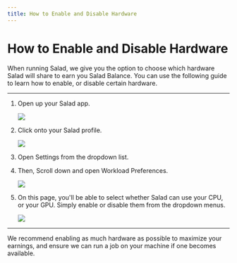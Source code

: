 ```yaml
---
title: How to Enable and Disable Hardware
---
```


# How to Enable and Disable Hardware

When running Salad, we give you the option to choose which hardware Salad will share to earn you Salad Balance. You can
use the following guide to learn how to enable, or disable certain hardware.

---

1. Open up your Salad app.

   ![](https://s3.amazonaws.com/helpscout.net/docs/assets/615b47bfca9e0011a4434693/images/68ac20ef8e97a048e5e61a29/file-pgMSxRAIwz.png)

2. Click onto your Salad profile.

   ![](https://s3.amazonaws.com/helpscout.net/docs/assets/615b47bfca9e0011a4434693/images/68ac244a89cf2c5abd2cb30b/file-rAI4kFurYG.png)

3. Open Settings from the dropdown list.
4. Then, Scroll down and open Workload Preferences.

   ![](https://s3.amazonaws.com/helpscout.net/docs/assets/615b47bfca9e0011a4434693/images/68ac26d993262c3e08a4f8e8/file-bjgMlbyYrJ.png)

5. On this page, you'll be able to select whether Salad can use your CPU, or your GPU. Simply enable or disable them
   from the dropdown menus.

   ![](https://s3.amazonaws.com/helpscout.net/docs/assets/615b47bfca9e0011a4434693/images/68ac35b28e97a048e5e61a5c/file-S87GcK4Opo.png)

---

We recommend enabling as much hardware as possible to maximize your earnings, and ensure we can run a job on your
machine if one becomes available.
